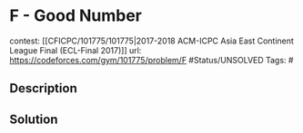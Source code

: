 # F - Good Number

contest: [[CFICPC/101775/101775|2017-2018 ACM-ICPC Asia East Continent League Final (ECL-Final 2017)]]
url: https://codeforces.com/gym/101775/problem/F
#Status/UNSOLVED
Tags: #

## Description

## Solution

